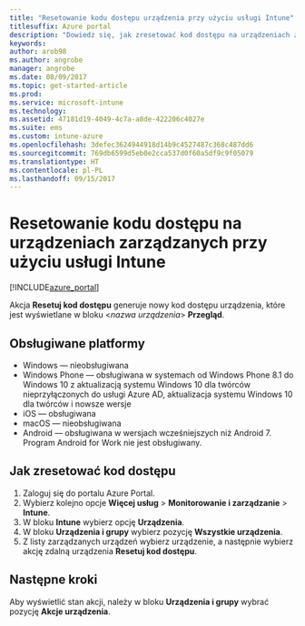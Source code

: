 ```yaml
---
title: "Resetowanie kodu dostępu urządzenia przy użyciu usługi Intune"
titlesuffix: Azure portal
description: "Dowiedz się, jak zresetować kod dostępu na urządzeniach zarządzanych przy użyciu usługi Intune."
keywords: 
author: arob98
ms.author: angrobe
manager: angrobe
ms.date: 08/09/2017
ms.topic: get-started-article
ms.prod: 
ms.service: microsoft-intune
ms.technology: 
ms.assetid: 47181d19-4049-4c7a-a8de-422206c4027e
ms.suite: ems
ms.custom: intune-azure
ms.openlocfilehash: 3defec3624944918d14b9c4527487c368c487dd6
ms.sourcegitcommit: 769db6599d5eb0e2cca537d0f60a5df9c9f05079
ms.translationtype: HT
ms.contentlocale: pl-PL
ms.lasthandoff: 09/15/2017
---
```

# <a name="reset-the-passcode-on-intune-managed-devices"></a>Resetowanie kodu dostępu na urządzeniach zarządzanych przy użyciu usługi Intune


[!INCLUDE[azure_portal](./includes/azure_portal.md)]

Akcja **Resetuj kod dostępu** generuje nowy kod dostępu urządzenia, które jest wyświetlane w bloku <*nazwa urządzenia*> **Przegląd**.

## <a name="supported-platforms"></a>Obsługiwane platformy

- Windows — nieobsługiwana
- Windows Phone — obsługiwana w systemach od Windows Phone 8.1 do Windows 10 z aktualizacją systemu Windows 10 dla twórców nieprzyłączonych do usługi Azure AD, aktualizacja systemu Windows 10 dla twórców i nowsze wersje
- iOS — obsługiwana
- macOS — nieobsługiwana
- Android — obsługiwana w wersjach wcześniejszych niż Android 7. Program Android for Work nie jest obsługiwany.

## <a name="how-to-reset-a-passcode"></a>Jak zresetować kod dostępu

1. Zaloguj się do portalu Azure Portal.
2. Wybierz kolejno opcje **Więcej usług** > **Monitorowanie i zarządzanie** > **Intune**.
3. W bloku **Intune** wybierz opcję **Urządzenia**.
4. W bloku **Urządzenia i grupy** wybierz pozycję **Wszystkie urządzenia**.
5. Z listy zarządzanych urządzeń wybierz urządzenie, a następnie wybierz akcję zdalną urządzenia **Resetuj kod dostępu**.

## <a name="next-steps"></a>Następne kroki

Aby wyświetlić stan akcji, należy w bloku **Urządzenia i grupy** wybrać pozycję **Akcje urządzenia**.
